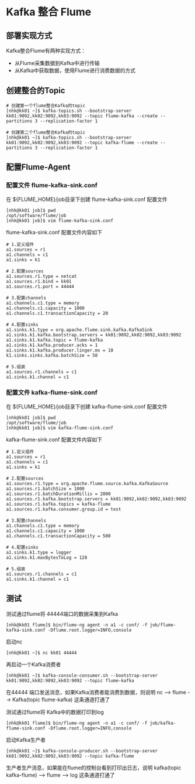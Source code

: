 # Kafka 整合 Flume

## 部署实现方式

Kafka整合Flume有两种实现方式：

-   从Flume采集数据到Kafka中进行传输
-   从Kafka中获取数据，使用Flume进行消费数据的方式

## 创建整合的Topic

```shell
# 创建第一个flume整合Kafka的topic
[nhk@kk01 ~]$ kafka-topics.sh --bootstrap-server kk01:9092,kk02:9092,kk03:9092 --topic flume-kafka --create --partitions 3 --replication-factor 1

# 创建第二个flume整合Kafka的topic
[nhk@kk01 ~]$ kafka-topics.sh --bootstrap-server kk01:9092,kk02:9092,kk03:9092 --topic kafka-flume --create --partitions 3 --replication-factor 1
```

## 配置Flume-Agent

### 配置文件 flume-kafka-sink.conf

在 ${FLUME_HOME}/job目录下创建 flume-kafka-sink.conf 配置文件

```shell
[nhk@kk01 job]$ pwd
/opt/software/flume/job
[nhk@kk01 job]$ vim flume-kafka-sink.conf 
```

flume-kafka-sink.conf 配置文件内容如下

```shell
# 1.定义组件
a1.sources = r1
a1.channels = c1
a1.sinks = k1

# 2.配置sources
a1.sources.r1.type = netcat
a1.sources.r1.bind = kk01
a1.sources.r1.port = 44444

# 3.配置channels
a1.channels.c1.type = memory
a1.channels.c1.capacity = 1000
a1.channels.c1.transactionCapacity = 20

# 4.配置sinks
a1.sinks.k1.type = org.apache.flume.sink.kafka.KafkaSink
a1.sinks.k1.kafka.bootstrap.servers = kk01:9092,kk02:9092,kk03:9092
a1.sinks.k1.kafka.topic = flume-kafka
a1.sinks.k1.kafka.producer.acks = 1
a1.sinks.k1.kafka.producer.linger.ms = 10
k1.sinks.sinks.kafka.batchSize = 50

# 5.组装
a1.sources.r1.channels = c1
a1.sinks.k1.channel = c1
```



### 配置文件 kafka-flume-sink.conf

在 ${FLUME_HOME}/job目录下创建 kafka-flume-sink.conf 配置文件

```shell
[nhk@kk01 job]$ pwd
/opt/software/flume/job
[nhk@kk01 job]$ vim kafka-flume-sink.conf
```

kafka-flume-sink.conf 配置文件内容如下

```shell
# 1.定义组件
a1.sources = r1
a1.channels = c1
a1.sinks = k1

# 2.配置sources
a1.sources.r1.type = org.apache.flume.source.kafka.KafkaSource
a1.sources.r1.batchSize = 1000
a1.sources.r1.batchDurationMillis = 2000
a1.sources.r1.kafka.bootstrap.servers = kk01:9092,kk02:9092,kk03:9092
a1.sources.r1.kafka.topics = kafka-flume
a1.sources.r1.kafka.consumer.group.id = test

# 3.配置channels
a1.channels.c1.type = memory
a1.channels.c1.capacity = 1000
a1.channels.c1.transactionCapacity = 500

# 4.配置sinks
a1.sinks.k1.type = logger
a1.sinks.k1.maxBytesToLog = 128

# 5.组装
a1.sources.r1.channels = c1
a1.sinks.k1.channel = c1
```



## 测试

测试通过flume将 44444端口的数据采集到Kafka 

```shell
[nhk@kk01 flume]$ bin/flume-ng agent -n a1 -c conf/ -f job/flume-kafka-sink.conf -Dflume.root.logger=INFO,console
```

启动nc

```shell
[nhk@kk01 ~]$ nc kk01 44444
```

再启动一个Kafka消费者

```shell
[nhk@kk01 ~]$ kafka-console-consumer.sh --bootstrap-server kk01:9092,kk02:9092,kk03:9092 --topic flume-kafka
```

在44444 端口发送消息，如果Kafka消费者能消费到数据，则说明 nc --> flume --> Kafka(topic flume-kafka) 这条通道打通了



测试通过flume将 Kafka中的数据打印到log

```shell
[nhk@kk01 flume]$ bin/flume-ng agent -n a1 -c conf/ -f job/kafka-flume-sink.conf -Dflume.root.logger=INFO,console
```

启动Kafka生产者

```shell
[nhk@kk01 ~]$ kafka-console-producer.sh --bootstrap-server kk01:9092,kk02:9092,kk03:9092 --topic kafka-flume 
```

生产者生产消息，如果能在flume的控制台看到打印出日志，说明 kafka(topic kafka-flume) --> flume --> log 这条通道打通了


